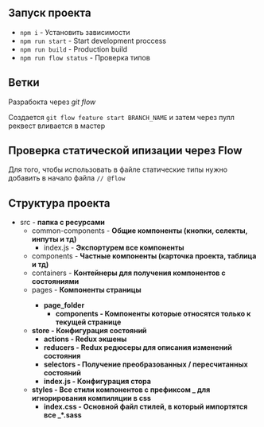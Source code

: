 
## Запуск проекта
- `npm i` - Установить зависимости
- `npm run start` - Start development proccess
- `npm run build` - Production build
- `npm run flow status` - Проверка типов

## Ветки

Разрабокта через <i>git flow</i>

Создается `git flow feature start BRANCH_NAME` и затем через пулл реквест вливается в мастер

## Проверка статической ипизации через Flow

Для того, чтобы использовать в файле статические типы нужно добавить в начало файла `// @flow`

## Структура проекта

* src - <b>папка с ресурсами</b>
    * common-components - <b>Общие компоненты (кнопки, селекты, инпуты и тд)</b>
        * index.js - <b>Экспортурем все компоненты</b>
    * components - <b>Частные компоненты (карточка проекта, таблица и тд)</b>
    * containers - <b>Контейнеры для получения компонентов с состояниями</b>
    * pages - <b>Компоненты страницы</p>
        * page_folder
            * components - <b>Компоненты которые относятся только к текущей странице</b>
    * store - <b>Конфигурация состояний</b>
        * actions - <b>Redux экшены</b>
        * reducers - <b>Redux редюсеры для описания изменений состояния</b>
        * selectors - <b>Получение преобразованных / пересчитанных состояний</b>
        * index.js - <b>Конфигурация стора</b>
    * styles - <b>Все стили компонентов с префиксом _ для игнорирования компиляции в css</b>
        * index.css - <b>Основной файл стилей, в который импортятся все _*.sass</b>
